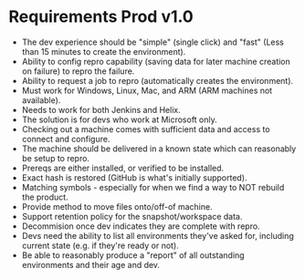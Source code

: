 # Requirements Prod v1.0
- The dev experience should be "simple" (single click) and "fast" (Less than 15 minutes to create the environment).
- Ability to config repro capability (saving data for later machine creation on failure) to repro the failure.
- Ability to request a job to repro (automatically creates the environment).
- Must work for Windows, Linux, Mac, and ARM (ARM machines not available).
- Needs to work for both Jenkins and Helix.
- The solution is for devs who work at Microsoft only.
- Checking out a machine comes with sufficient data and access to connect and configure.
- The machine should be delivered in a known state which can reasonably be setup to repro.
- Prereqs are either installed, or verified to be installed.
- Exact hash is restored (GitHub is what's initially supported).
- Matching symbols - especially for when we find a way to NOT rebuild the product.
- Provide method to move files onto/off-of machine.
- Support retention policy for the snapshot/workspace data.
- Decommision once dev indicates they are complete with repro.
- Devs need the ability to list all environments they've asked for, including current state (e.g. if they're ready or not).
- Be able to reasonably produce a "report" of all outstanding environments and their age and dev.